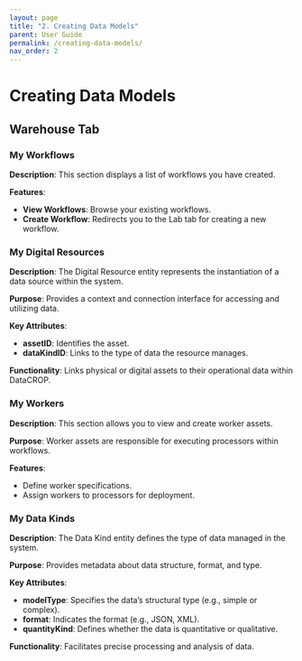 ```yaml
---
layout: page
title: "2. Creating Data Models"
parent: User Guide
permalink: /creating-data-models/
nav_order: 2
---
```


# Creating Data Models

## Warehouse Tab

### My Workflows

**Description**: This section displays a list of workflows you have created.

**Features**:
- **View Workflows**: Browse your existing workflows.
- **Create Workflow**: Redirects you to the Lab tab for creating a new workflow.

### My Digital Resources

**Description**: The Digital Resource entity represents the instantiation of a data source within the system.

**Purpose**: Provides a context and connection interface for accessing and utilizing data.

**Key Attributes**:
- **assetID**: Identifies the asset.
- **dataKindID**: Links to the type of data the resource manages.

**Functionality**: Links physical or digital assets to their operational data within DataCROP.

### My Workers

**Description**: This section allows you to view and create worker assets.

**Purpose**: Worker assets are responsible for executing processors within workflows.

**Features**:
- Define worker specifications.
- Assign workers to processors for deployment.

### My Data Kinds

**Description**: The Data Kind entity defines the type of data managed in the system.

**Purpose**: Provides metadata about data structure, format, and type.

**Key Attributes**:
- **modelType**: Specifies the data’s structural type (e.g., simple or complex).
- **format**: Indicates the format (e.g., JSON, XML).
- **quantityKind**: Defines whether the data is quantitative or qualitative.

**Functionality**: Facilitates precise processing and analysis of data.